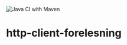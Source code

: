 ![Java CI with Maven](https://github.com/Milkovam/http-client-forelesning/workflows/Java%20CI%20with%20Maven/badge.svg)
# http-client-forelesning
